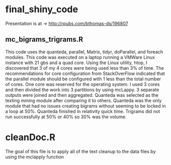 # final_shiny_code

Presentation is at -> http://rpubs.com/bthomas-ds/196807

## mc_bigrams_trigrams.R
This code uses the quanteda, parallel, Matrix, tidyr, doParallel, and foreach modules. This code was executed on a laptop running a VMWare Linux instance with 21 gbs and a quad core. Using the Linux utility, htop, I discovered that 3 of my 4 cores were being used less than 3% of time. The recommendations for core configuration from StackOverFlow indicated that the parallel module should be configured with 1 less than the total number of cores. One core was reserved for the operating system. I used 3 cores and then divided the work into 3 partitions by using mcLappy. 3 separate outputs were joined and then aggregated. Quanteda was selected as the texting mining module after comparing it to others. Quanteda was the only module that had no issues creating bigrams without seeming to be locked in a loop at 50%. Quanteda finished in relativity quick time. Trigrams did not run successfully at 50% or 40% so 30% was the volume.  

# cleanDoc.R
The goal of this file is to apply all of the text cleanup to the data files by using the mclapply function